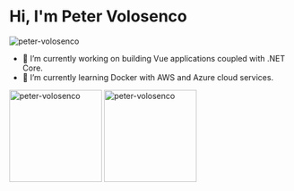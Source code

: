 <h1>Hi, I'm Peter Volosenco</h1>

<p align="left"> <img src="https://komarev.com/ghpvc/?username=peter-volosenco&label=Profile%20views&color=0e75b6&style=for-the-badge" alt="peter-volosenco" /> </p>

- 🔭 I’m currently working on building Vue applications coupled with .NET Core.
- 🌱 I’m currently learning Docker with AWS and Azure cloud services.
<!--
- 👯 I’m looking to collaborate on ...
- 🤔 I’m looking for help with ...
- 😄 Pronouns: ...
- ⚡ Fun fact: ...
- 📫 How to reach me: ...
- 💬 Ask me about ...

<p><img style="height: 165px;" src="https://github-readme-stats.vercel.app/api?username=peter-volosenco&show_icons=true&locale=en" alt="peter-volosenco" /></p>
-->

<p><img style="height: 165px;" src="https://github-readme-streak-stats.herokuapp.com/?user=peter-volosenco&" alt="peter-volosenco" /> <img style="height: 165px;" src="https://github-readme-stats.vercel.app/api/top-langs?username=peter-volosenco&show_icons=true&locale=en&layout=compact" alt="peter-volosenco" /></p>
